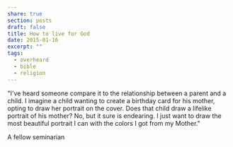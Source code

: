 ```yaml
---
share: true
section: posts
draft: false
title: How to live for God
date: 2015-01-16
excerpt: ""
tags:
  - overheard
  - bible
  - religion
---
```


"I've heard someone compare it to the relationship between a parent and a child. I imagine a child wanting to create a birthday card for his mother, opting to draw her portrait on the cover. Does that child draw a lifelike portrait of his mother? No, but it sure is endearing. I just want to draw the most beautiful portrait I can with the colors I got from my Mother."

A fellow seminarian
